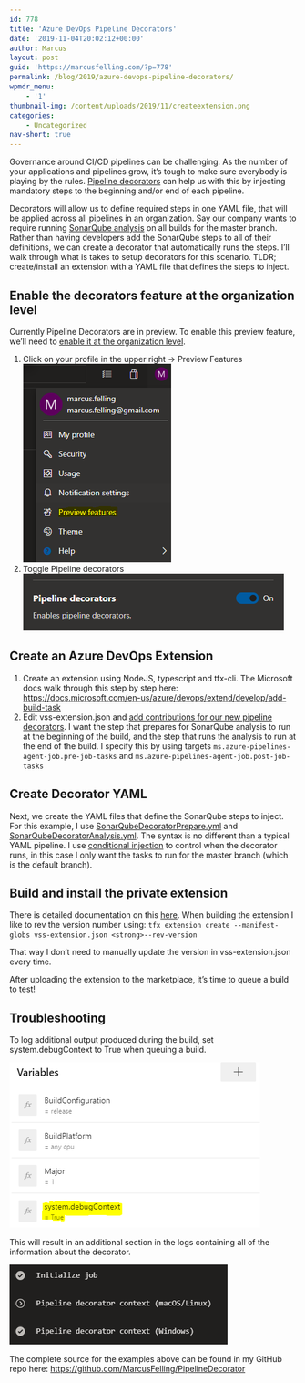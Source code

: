 ```yaml
---
id: 778
title: 'Azure DevOps Pipeline Decorators'
date: '2019-11-04T20:02:12+00:00'
author: Marcus
layout: post
guid: 'https://marcusfelling.com/?p=778'
permalink: /blog/2019/azure-devops-pipeline-decorators/
wpmdr_menu:
    - '1'
thumbnail-img: /content/uploads/2019/11/createextension.png
categories:
    - Uncategorized
nav-short: true
---
```



Governance around CI/CD pipelines can be challenging. As the number of your applications and pipelines grow, it’s tough to make sure everybody is playing by the rules. [Pipeline decorators](https://docs.microsoft.com/en-us/azure/devops/extend/develop/add-pipeline-decorator) can help us with this by injecting mandatory steps to the beginning and/or end of each pipeline.

Decorators will allow us to define required steps in one YAML file, that will be applied across all pipelines in an organization. Say our company wants to require running [SonarQube analysis](https://docs.sonarqube.org/latest/analysis/scan/sonarscanner-for-azure-devops/) on all builds for the master branch. Rather than having developers add the SonarQube steps to all of their definitions, we can create a decorator that automatically runs the steps. I’ll walk through what is takes to setup decorators for this scenario. TLDR; create/install an extension with a YAML file that defines the steps to inject.

## Enable the decorators feature at the organization level

Currently Pipeline Decorators are in preview. To enable this preview feature, we’ll need to [enable it at the organization level](https://docs.microsoft.com/en-us/azure/devops/project/navigation/preview-features?view=azure-devops#enable-features-at-the-organization-level-for-all-users).

1. Click on your profile in the upper right -> Preview Features  
    ![](/content/uploads/2019/11/EnablePreviewFeatureDecorators.png)
2. Toggle Pipeline decorators  
    ![](/content/uploads/2019/11/EnablePreviewFeatureDecorators2.png)

## Create an Azure DevOps Extension

1. Create an extension using NodeJS, typescript and tfx-cli. The Microsoft docs walk through this step by step here: <https://docs.microsoft.com/en-us/azure/devops/extend/develop/add-build-task>
2. Edit vss-extension.json and [add contributions for our new pipeline decorators](https://docs.microsoft.com/en-us/azure/devops/extend/develop/add-pipeline-decorator?view=azure-devops#author-a-pipeline-decorator). I want the step that prepares for SonarQube analysis to run at the beginning of the build, and the step that runs the analysis to run at the end of the build. I specify this by using targets `ms.azure-pipelines-agent-job.pre-job-tasks` and `ms.azure-pipelines-agent-job.post-job-tasks`

<script src="https://gist.github.com/MarcusFelling/a93bc07e163df2b6ad4ee6ecd931d2c9.js"></script>

## Create Decorator YAML

Next, we create the YAML files that define the SonarQube steps to inject. For this example, I use [SonarQubeDecoratorPrepare.yml](https://github.com/MarcusFelling/PipelineDecorator/blob/master/SonarQubeDecoratorPrepare.yml "SonarQubeDecoratorPrepare.yml") and [SonarQubeDecoratorAnalysis.yml](https://github.com/MarcusFelling/PipelineDecorator/blob/master/SonarQubeDecoratorAnalysis.yml "SonarQubeDecoratorAnalysis.yml"). The syntax is no different than a typical YAML pipeline. I use [conditional injection](https://docs.microsoft.com/en-us/azure/devops/extend/develop/add-pipeline-decorator?view=azure-devops#conditional-injection) to control when the decorator runs, in this case I only want the tasks to run for the master branch (which is the default branch).  
<script src="https://gist.github.com/MarcusFelling/e662ba61e34ba9a801902bf5e2cd03cd.js"></script><script src="https://gist.github.com/MarcusFelling/2459525147d92eb26c5454a6f5073af5.js"></script>

## Build and install the private extension

There is detailed documentation on this [here](https://docs.microsoft.com/en-us/azure/devops/extend/develop/add-pipeline-decorator?view=azure-devops#installating-the-decorator). When building the extension I like to rev the version number using: `tfx extension create --manifest-globs vss-extension.json <strong>--rev-version`

That way I don’t need to manually update the version in vss-extension.json every time.

After uploading the extension to the marketplace, it’s time to queue a build to test!

## Troubleshooting

To log additional output produced during the build, set system.debugContext to True when queuing a build.

![](/content/uploads/2019/11/debugBuild.png)

This will result in an additional section in the logs containing all of the information about the decorator.

![](/content/uploads/2019/11/AzureDevOpsPipelineDecoratorContextLog.png)

The complete source for the examples above can be found in my GitHub repo here: <https://github.com/MarcusFelling/PipelineDecorator>